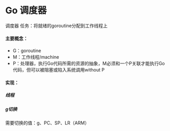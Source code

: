 # Go 调度器

调度器 任务：将就绪的goroutine分配到工作线程上

#### 主要概念：

- G：goroutine
- M：工作线程/machine
- P：处理器，执行Go代码所需的资源的抽象，M必须和一个P关联才能执行Go代码，但可以被阻塞或陷入系统调用without P

#### 实现：

##### 线程



##### g切换

需要切换的值：g、PC、SP、LR（ARM）



​	